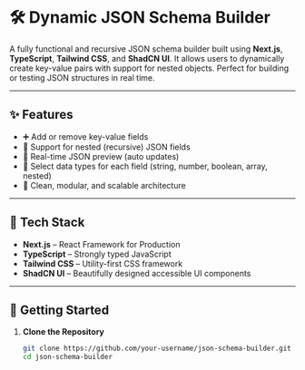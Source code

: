 # 🛠️ Dynamic JSON Schema Builder

A fully functional and recursive JSON schema builder built using **Next.js**, **TypeScript**, **Tailwind CSS**, and **ShadCN UI**. It allows users to dynamically create key-value pairs with support for nested objects. Perfect for building or testing JSON structures in real time.

---

## ✨ Features

- ➕ Add or remove key-value fields
- 🔁 Support for nested (recursive) JSON fields
- 🧠 Real-time JSON preview (auto updates)
- 🧩 Select data types for each field (string, number, boolean, array, nested)
- 💾 Clean, modular, and scalable architecture

---

## 🚀 Tech Stack

- **Next.js** – React Framework for Production
- **TypeScript** – Strongly typed JavaScript
- **Tailwind CSS** – Utility-first CSS framework
- **ShadCN UI** – Beautifully designed accessible UI components

---

## 🧪 Getting Started

1. **Clone the Repository**

   ```bash
   git clone https://github.com/your-username/json-schema-builder.git
   cd json-schema-builder
